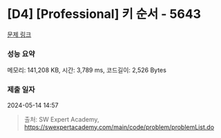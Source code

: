 # [D4] [Professional] 키 순서 - 5643 

[문제 링크](https://swexpertacademy.com/main/code/problem/problemDetail.do?contestProbId=AWXQsLWKd5cDFAUo) 

### 성능 요약

메모리: 141,208 KB, 시간: 3,789 ms, 코드길이: 2,526 Bytes

### 제출 일자

2024-05-14 14:57



> 출처: SW Expert Academy, https://swexpertacademy.com/main/code/problem/problemList.do